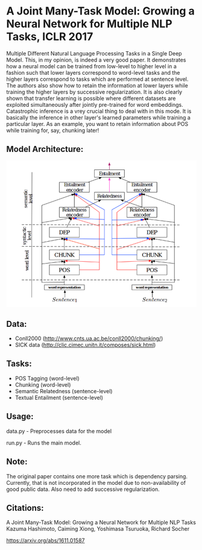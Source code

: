 # A Joint Many-Task Model: Growing a Neural Network for Multiple NLP Tasks, ICLR 2017

Multiple Different Natural Language Processing Tasks in a Single Deep Model. This, in my opinion, is indeed a very good
paper. It demonstrates how a neural model can be trained from low-level to higher level in a fashion such that lower layers
correspond to word-level tasks and the higher layers correspond to tasks which are performed at sentence level.
The authors also show how to retain the information at lower layers while training the higher layers by successive regularization.
It is also clearly shown that transfer learning is possible where different datasets are exploited simultaneously after jointly
pre-trained for word embeddings. Catastrophic inference is a vrey crucial thing to deal with in this mode.
It is basically the inference in other layer's learned parameters while training a particular layer. As an example, you want to retain information about POS while training for, say, chunking later!

## Model Architecture:

![](images/model.png)

## Data:

* Conll2000 (http://www.cnts.ua.ac.be/conll2000/chunking/)
* SICK data (http://clic.cimec.unitn.it/composes/sick.html)

## Tasks:

* POS Tagging (word-level)
* Chunking (word-level)
* Semantic Relatedness (sentence-level)
* Textual Entailment (sentence-level)

## Usage:

data.py - Preprocesses data for the model

run.py  - Runs the main model.

## Note:

The original paper contains one more task which is dependency parsing. Currently, that is not incorporated in the model due to
non-availability of good public data. Also need to add successive regularization.

## Citations:

A Joint Many-Task Model: Growing a Neural Network for Multiple NLP Tasks
Kazuma Hashimoto, Caiming Xiong, Yoshimasa Tsuruoka, Richard Socher

https://arxiv.org/abs/1611.01587
